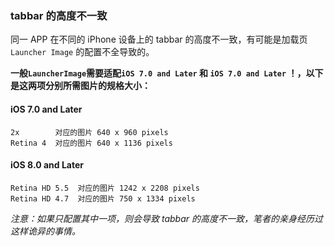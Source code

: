 ### tabbar 的高度不一致

同一 APP 在不同的 iPhone 设备上的 tabbar 的高度不一致，有可能是加载页 `Launcher Image` 的配置不全导致的。

**一般`LauncherImage`需要适配`iOS 7.0 and Later` 和 `iOS 7.0 and Later` ！，以下是这两项分别所需图片的规格大小：**

#### iOS 7.0 and Later

    2x        对应的图片 640 x 960 pixels
    Retina 4  对应的图片 640 x 1136 pixels

#### iOS 8.0 and Later

    Retina HD 5.5  对应的图片 1242 x 2208 pixels
    Retina HD 4.7  对应的图片 750 x 1334 pixels

*注意：如果只配置其中一项，则会导致 tabbar 的高度不一致，笔者的亲身经历过这样诡异的事情。*
